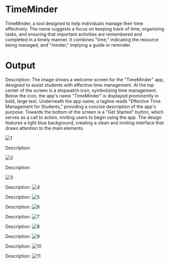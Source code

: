 # TimeMinder

TimeMinder, a tool designed to help individuals manage their time effectively. The name suggests a focus on keeping track of time, organizing tasks, and ensuring that important activities are remembered and completed in a timely manner. It combines "time," indicating the resource being managed, and "minder," implying a guide or reminder.

# Output
Description: The image shows a welcome screen for the "TimeMinder" app, designed to assist students with effective time management. At the top center of the screen is a stopwatch icon, symbolizing time management. Below the icon, the app's name "TimeMinder" is displayed prominently in bold, large text. Underneath the app name, a tagline reads "Effective Time Management for Students," providing a concise description of the app's purpose. Towards the bottom of the screen is a "Get Started" button, which serves as a call to action, inviting users to begin using the app. The design features a light blue background, creating a clean and inviting interface that draws attention to the main elements.

![1](https://github.com/user-attachments/assets/17c70f57-6804-403b-82c1-b04ce4c9bfa1)

Description:

![2](https://github.com/user-attachments/assets/2e7964aa-de5b-4824-9cb3-476d25f38ad7)

Description:

![3](https://github.com/user-attachments/assets/e3fe6ee8-513e-4c7d-bc62-8132e1f90445)

Description:
![4](https://github.com/user-attachments/assets/ca164599-6ae4-4e1e-a4e5-b98ccc6bd4c7)

Description:
![5](https://github.com/user-attachments/assets/e4495288-9bba-4b8e-b826-fa5e9867f78d)

Description:
![6](https://github.com/user-attachments/assets/96e598e3-2dcb-457d-a5ab-f6b5cbdb29d5)

Description:
![7](https://github.com/user-attachments/assets/cabcd25b-5409-4e20-9fcd-577044256e7d)

Description:
![8](https://github.com/user-attachments/assets/98da6f8c-70f8-4e75-ba14-9cc259f8dcff)

Description:
![9](https://github.com/user-attachments/assets/68e98478-5b36-40b1-b027-e75dc075686d)

Description:
![10](https://github.com/user-attachments/assets/b774fab9-f7c2-411f-a465-552b2ae3a0cd)

Description:
![11](https://github.com/user-attachments/assets/a51c4796-21ab-44f7-835e-9f118034c193)
